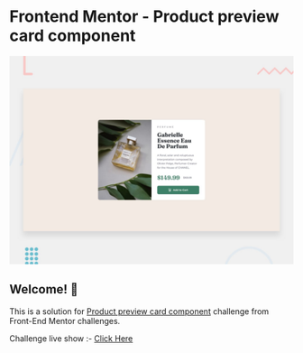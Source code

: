 # Frontend Mentor - Product preview card component

![Design preview for the Product preview card component coding challenge](./design/desktop-preview.jpg)

## Welcome! 👋

This is a solution for [Product preview card component](https://www.frontendmentor.io/challenges/product-preview-card-component-GO7UmttRfa) challenge from Front-End Mentor challenges.<br>

Challenge live show :- [Click Here](https://ahmed-elbalouty.github.io/Product-preview-card-component/)
